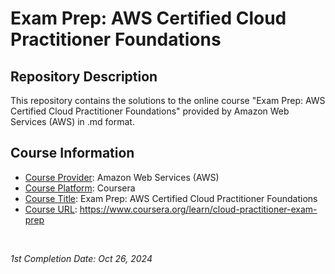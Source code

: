 <!-- README file for online courses -->

# Exam Prep: AWS Certified Cloud Practitioner Foundations

## Repository Description

This repository contains the solutions to the online course "Exam Prep: AWS Certified Cloud Practitioner Foundations" provided by Amazon Web Services (AWS) in .md format.

## Course Information

- <ins>Course Provider</ins>: Amazon Web Services (AWS)
- <ins>Course Platform</ins>: Coursera
- <ins>Course Title</ins>: Exam Prep: AWS Certified Cloud Practitioner Foundations
- <ins>Course URL</ins>: https://www.coursera.org/learn/cloud-practitioner-exam-prep

&nbsp;

*1st Completion Date: Oct 26, 2024*&emsp;
